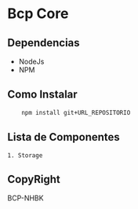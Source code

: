 Bcp Core
=========

Dependencias
------------

* NodeJs
* NPM

Como Instalar
-------------

````bash
	npm install git+URL_REPOSITORIO
````

Lista de Componentes
--------------------

	1. Storage

CopyRight
---------

BCP-NHBK

